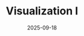 ---
layout: lecture
number: 7
date: 2025-09-18
published: true
title: Visualization I
presented_by: Josh Grossman
slido:
recording: 
askademia: 
files:
  slides: 
  pdf_slides:
  code:
  code_html:
  notebook:
  notes:
  additional_files:
    - name:
      link:
      target: #or leave empty
---